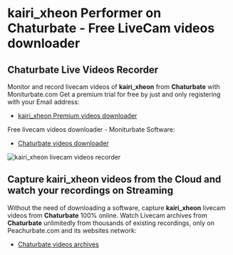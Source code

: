 # kairi_xheon Performer on Chaturbate - Free LiveCam videos downloader

## Chaturbate Live Videos Recorder

Monitor and record livecam videos of **kairi_xheon** from **Chaturbate** with Moniturbate.com
Get a premium trial for free by just and only registering with your Email address:
* [kairi_xheon Premium videos downloader](https://moniturbate.com/request-demo-licence-key.html)

Free livecam videos downloader - Moniturbate Software:
* [Chaturbate videos downloader](https://moniturbate.com/moniturbate-download-software.html)

![kairi_xheon livecam videos recorder](https://peachurnet.com/templates/moniturbate-software.png)


## Capture kairi_xheon videos from the Cloud and watch your recordings on Streaming

Without the need of downloading a software, capture **kairi_xheon** livecam videos from **Chaturbate** 100% online.
Watch Livecam archives from **Chaturbate** unlimitedly from thousands of existing recordings, only on Peachurbate.com and its websites network:
* [Chaturbate videos archives](https://peachurnet.com/)